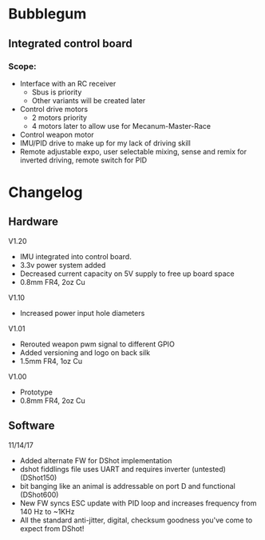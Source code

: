 # Bubblegum
## Integrated control board

### Scope: 
- Interface with an RC receiver
  - Sbus is priority
  - Other variants will be created later
- Control drive motors
  - 2 motors priority
  - 4 motors later to allow use for Mecanum-Master-Race
- Control weapon motor
- IMU/PID drive to make up for my lack of driving skill
- Remote adjustable expo, user selectable mixing, sense and remix for inverted driving, remote switch for PID




# Changelog
## Hardware

V1.20
- IMU integrated into control board.  
- 3.3v power system added
- Decreased current capacity on 5V supply to free up board space
- 0.8mm FR4, 2oz Cu

V1.10
- Increased power input hole diameters

V1.01
- Rerouted weapon pwm signal to different GPIO
- Added versioning and logo on back silk
- 1.5mm FR4, 1oz Cu

V1.00
- Prototype
- 0.8mm FR4, 2oz Cu

## Software

11/14/17 
- Added alternate FW for DShot implementation
- dshot fiddlings file uses UART and requires inverter (untested) (DShot150)
- bit banging like an animal is addressable on port D and functional (DShot600)
- New FW syncs ESC update with PID loop and increases frequency from 140 Hz to ~1KHz
- All the standard anti-jitter, digital, checksum goodness you've come to expect from DShot!

